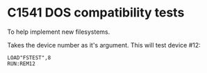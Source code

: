 C1541 DOS compatibility tests
=============================

To help implement new filesystems.

Takes the device number as it's argument.
This will test device #12:

~~~
LOAD"FSTEST",8
RUN:REM12
~~~
